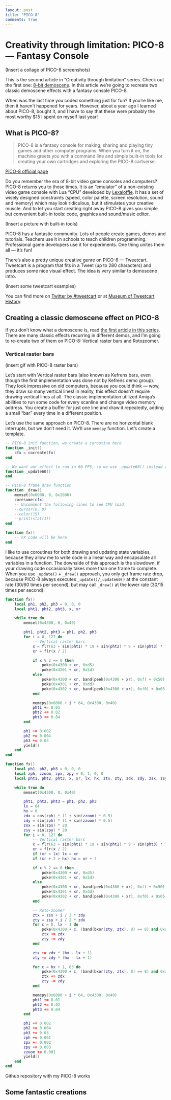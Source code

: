 ```yaml
---
layout: post
title: "PICO-8"
comments: true
---
```


# Creativity through limitation: PICO-8 — Fantasy Console

(Insert a collage of PICO-8 screenshots)

This is the second article in “Creativity through limitation” series. Check out the first one: [8-bit demoscene](https://www.megus.org/2018/08/05/creativity-through-limitation-8-bit-demoscene.html). In this article we’re going to recreate two classic demoscene effects with a fantasy console PICO-8.

When was the last time you coded something just for fun? If you’re like me, then it haven’t happened for years. However, about a year ago I learned about PICO-8, bought it, and I have to say that these were probably the most worthy $15 I spent on myself last year!

<!--more-->

## What is PICO-8?

> PICO-8 is a fantasy console for making, sharing and playing tiny games and other computer programs. When you turn it on, the machine greets you with a command line and simple built-in tools for creating your own cartridges and exploring the PICO-8 cartverse.

[PICO-8 official page](%20https://www.lexaloffle.com/pico-8.php)

Do you remember the era of 8-bit video game consoles and computers? PICO-8 returns you to those times. It is an “emulator” of a non-existing video game console with Lua “CPU” developed by [Lexaloffle](https://www.lexaloffle.com). It has a set of wisely designed constraints (speed, color palette, screen resolution, sound and memory) which may look ridiculous, but it stimulates your creative muscle. And to let you start creating right away PICO-8 gives you simple but convenient built-in tools: code, graphics and sound/music editor.

(Insert a picture with built-in tools)

PICO-8 has a fantastic community. Lots of people create games, demos and tutorials. Teachers use it in schools to teach children programming. Professional game developers use it for experiments. One thing unites them all — it’s fun!

There’s also a pretty unique creative genre on PICO-8 — Tweetcart. Tweetcart is a program that fits in a Tweet (up to 280 characters) and produces some nice visual effect. The idea is very similar to demoscene intro.

(Insert some tweetcart examples)

You can find more on [Twitter by #tweetcart](https://twitter.com/hashtag/tweetcart?src=hash) or at [Museum of Tweetcart History](https://museum-of-tweetcart-history.neocities.org).

## Creating a classic demoscene effect on PICO-8

If you don’t know what a demoscene is, read [the first article in this series](https://www.megus.org/2018/08/05/creativity-through-limitation-8-bit-demoscene.html). There are many classic effects recurring in different demos, and I’m going to re-create two of them on PICO-8: Vertical raster bars and Rotozoomer.

### Vertical raster bars

(insert gif with PICO-8 raster bars)

Let’s start with Vertical raster bars (also known as Kefrens bars, even though the first implementation was done not by Kefrens demo group). They look impressive on old computers, because you could think — wow, they draw so many vertical lines! In reality, this effect doesn’t require drawing vertical lines at all. The classic implementation utilized Amiga’s abilities to run some code for every scanline and change video memory address. You create a buffer for just one line and draw it repeatedly, adding a small “bar” every time in a different position.

Let’s use the same approach on PICO-8. There are no horizontal blank interrupts, but we don’t need it. We’ll use `memcpy` function. Let’s create a template.

```lua
-- PICO-8 init function, we create a coroutine here
function _init()
	cfx = cocreate(fx)
end

-- We want our effect to run in 60 FPS, so we use _update60() instead of _update()
function _update60()
end

-- PICO-8 frame draw function
function _draw()
	memset(0x6000, 0, 0x2000)
	coresume(cfx)
	-- Uncomment the following lines to see CPU load
	--cursor(0, 0)
	--color(15)
	--print(stat(1))
end

function fx()
	-- FX code will be here
end
```

I like to use coroutines for both drawing and updating state variables, because they allow me to write code in a linear way and encapsulate all variables in a function. The downside of this approach is the slowdown, if your drawing code occasionally takes more than one frame to complete. When you use `_update()` + `_draw()` approach, you only get frame rate drop, because PICO-8 always executes `_update()/_update60()` at the constant rate (30/60 times per second), but may call `_draw()` at the lower rate (30/15 times per second).



```lua
function fx()
	local ph1, ph2, ph3 = 0, 0, 0
	local pht1, pht2, pht3, x, xr

	while true do
		memset(0x4300, 0, 0x40)

		pht1, pht2, pht3 = ph1, ph2, ph3
		for i = 0, 127 do
			-- Vertical raster bars
			x = flr(63 + sin(pht1) * 19 + sin(pht2) * 9 + sin(pht3) * 7)
			xr = flr(x / 2)

			if x % 2 == 0 then
				poke(0x4300 + xr, 0xd5)
				poke(0x4301 + xr, 0x5d)
			else
				poke(0x4300 + xr, band(peek(0x4300 + xr), 0xf) + 0x50)
				poke(0x4301 + xr, 0xdd)
				poke(0x4302 + xr, band(peek(0x4300 + xr), 0xf0) + 0x05)
			end

			memcpy(0x6000 + i * 64, 0x4300, 0x40)
			pht1 += 0.01
			pht2 += 0.02
			pht3 += 0.04
		end

		ph1 += 0.002
		ph2 += 0.004
		ph3 += 0.03
		yield()
	end
end
```





```lua
function fx()
	local ph1, ph2, ph3 = 0, 0, 0
	local zph, zzoom, zpx, zpy = 0, 1, 0, 0
	local pht1, pht2, pht3, x, xr, lx, hx, ztx, zty, zdx, zdy, zsx, zsy

	while true do
		memset(0x4300, 0, 0x40)

		pht1, pht2, pht3 = ph1, ph2, ph3
		lx = 64
		hx = 0
		zdx = cos(zph) * (1 + sin(zzoom) * 0.5)
		zdy = sin(zph) * (1 + sin(zzoom) * 0.5)
		zsx = sin(zpx) * 20
		zsy = sin(zpy) * 20
		for i = 0, 127 do
			-- Vertical raster bars
			x = flr(63 + sin(pht1) * 19 + sin(pht2) * 9 + sin(pht3) * 7)
			xr = flr(x / 2)
			if (xr < lx) lx = xr
			if (xr + 2 > hx) hx = xr + 2

			if x % 2 == 0 then
				poke(0x4300 + xr, 0xd5)
				poke(0x4301 + xr, 0x5d)
			else
				poke(0x4300 + xr, band(peek(0x4300 + xr), 0xf) + 0x50)
				poke(0x4301 + xr, 0xdd)
				poke(0x4302 + xr, band(peek(0x4300 + xr), 0xf0) + 0x05)
			end

			-- Roto-zoomer
			ztx = zsx + i / 2 * zdy
			zty = zsy + i / 2 * zdx
			for c = 0, lx - 1 do
				poke(0x4300 + c, (band(bxor(zty, ztx), 8) == 8) and 0xaa or 0)
				ztx += zdx
				zty -= zdy
			end

			ztx += zdx * (hx - lx + 1)
			zty -= zdy * (hx - lx + 1)

			for c = hx + 1, 63 do
				poke(0x4300 + c, (band(bxor(zty, ztx), 8) == 8) and 0xaa or 0)
				ztx += zdx
				zty -= zdy
			end

			memcpy(0x6000 + i * 64, 0x4300, 0x40)
			pht1 += 0.01
			pht2 += 0.02
			pht3 += 0.04
		end

		ph1 += 0.002
		ph2 += 0.004
		ph3 += 0.03
		zph += 0.001
		zpx += 0.002
		zpy += 0.003
		zzoom += 0.001
		yield()
	end
end
```

Github repository with my PICO-8 works

## Some fantastic creations

